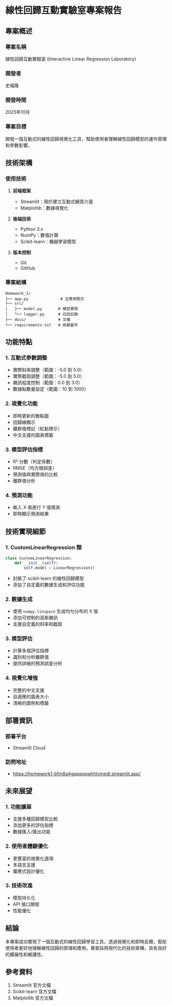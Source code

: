 # 線性回歸互動實驗室專案報告

## 專案概述

### 專案名稱
線性回歸互動實驗室 (Interactive Linear Regression Laboratory)

### 開發者
史福隆

### 開發時間
2025年10月

### 專案目標
開發一個互動式的線性回歸視覺化工具，幫助使用者理解線性回歸模型的運作原理和參數影響。

## 技術架構

### 使用技術
1. **前端框架**
   - Streamlit：用於建立互動式網頁介面
   - Matplotlib：數據視覺化

2. **後端技術**
   - Python 3.x
   - NumPy：數值計算
   - Scikit-learn：機器學習模型

3. **版本控制**
   - Git
   - GitHub

### 專案結構
```
Homework_1/
├── app.py              # 主應用程式
├── src/
│   ├── model.py       # 模型實現
│   └── logger.py      # 日誌記錄
├── docs/              # 文檔
└── requirements.txt   # 依賴套件
```

## 功能特點

### 1. 互動式參數調整
- 實際斜率調整（範圍：-5.0 到 5.0）
- 實際截距調整（範圍：-5.0 到 5.0）
- 雜訊程度控制（範圍：0.0 到 3.0）
- 數據點數量設定（範圍：10 到 1000）

### 2. 視覺化功能
- 即時更新的散點圖
- 回歸線顯示
- 離群值標記（紅點標示）
- 中文支援的圖表標籤

### 3. 模型評估指標
- R² 分數（判定係數）
- RMSE（均方根誤差）
- 預測值與實際值的比較
- 離群值分析

### 4. 預測功能
- 輸入 X 值進行 Y 值預測
- 即時顯示預測結果

## 技術實現細節

### 1. CustomLinearRegression 類
```python
class CustomLinearRegression:
    def __init__(self):
        self.model = LinearRegression()
```
- 封裝了 scikit-learn 的線性回歸模型
- 添加了自定義的數據生成和評估功能

### 2. 數據生成
- 使用 `numpy.linspace` 生成均勻分布的 X 值
- 添加可控制的高斯雜訊
- 支援自定義的斜率和截距

### 3. 模型評估
- 計算多個評估指標
- 識別和分析離群值
- 提供詳細的預測誤差分析

### 4. 視覺化增強
- 完整的中文支援
- 自適應的圖表大小
- 清晰的圖例和標籤

## 部署資訊

### 部署平台
- Streamlit Cloud

### 訪問地址
- https://homework1-bfm8a4gqqqvpwhhtvjnedl.streamlit.app/

## 未來展望

### 1. 功能擴展
- 支援多種回歸模型比較
- 添加更多的評估指標
- 數據匯入/匯出功能

### 2. 使用者體驗優化
- 更豐富的視覺化選項
- 多語言支援
- 響應式設計優化

### 3. 技術改進
- 模型持久化
- API 接口開發
- 性能優化

## 結論
本專案成功實現了一個互動式的線性回歸學習工具，透過視覺化和即時反饋，幫助使用者更好地理解線性回歸的原理和應用。專案採用現代化的技術架構，具有良好的擴展性和維護性。

## 參考資料
1. Streamlit 官方文檔
2. Scikit-learn 官方文檔
3. Matplotlib 官方文檔